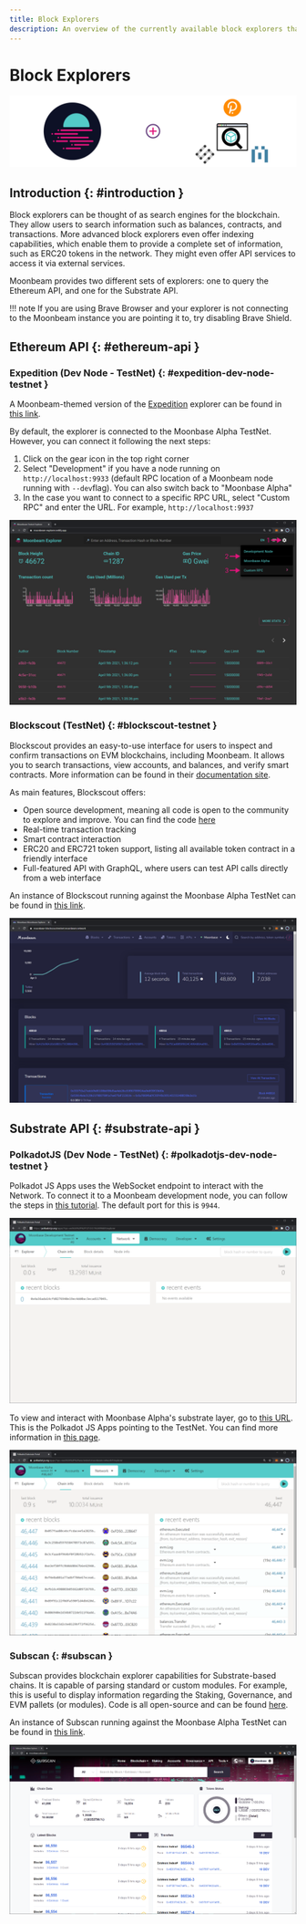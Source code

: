 ```yaml
---
title: Block Explorers
description: An overview of the currently available block explorers that may be used to navigate the Substrate and Ethereum layers of the Moonbeam TestNet.
---
```

# Block Explorers

![Explorer Banner](/images/explorers/explorers-banner.png)

## Introduction {: #introduction } 

Block explorers can be thought of as search engines for the blockchain. They allow users to search information such as balances, contracts, and transactions. More advanced block explorers even offer indexing capabilities, which enable them to provide a complete set of information, such as ERC20 tokens in the network. They might even offer API services to access it via external services.

Moonbeam provides two different sets of explorers: one to query the Ethereum API, and one for the Substrate API.

!!! note
    If you are using Brave Browser and your explorer is not connecting to the Moonbeam instance you are pointing it to, try disabling Brave Shield.

## Ethereum API {: #ethereum-api } 

### Expedition (Dev Node - TestNet) {: #expedition-dev-node-testnet } 

A Moonbeam-themed version of the [Expedition](https://github.com/etclabscore/expedition) explorer can be found in [this link](https://moonbeam-explorer.netlify.app/).

By default, the explorer is connected to the Moonbase Alpha TestNet. However, you can connect it following the next steps:

 1. Click on the gear icon in the top right corner
 2. Select "Development" if you have a node running on `http://localhost:9933` (default RPC location of a Moonbeam node running with `--dev`flag). You can also switch back to "Moonbase Alpha"
 3. In the case you want to connect to a specific RPC URL, select "Custom RPC" and enter the URL. For example, `http://localhost:9937`

![Expedition Explorer](/images/explorers/explorers-images-1.png)

### Blockscout (TestNet) {: #blockscout-testnet } 

Blockscout provides an easy-to-use interface for users to inspect and confirm transactions on EVM blockchains, including Moonbeam. It allows you to search transactions, view accounts, and balances, and verify smart contracts. More information can be found in their [documentation site](https://docs.blockscout.com/).

As main features, Blockscout offers:

 - Open source development, meaning all code is open to the community to explore and improve. You can find the code [here](https://github.com/blockscout/blockscout)
 - Real-time transaction tracking
 - Smart contract interaction
 - ERC20 and ERC721 token support, listing all available token contract in a friendly interface
 - Full-featured API with GraphQL, where users can test API calls directly from a web interface

An instance of Blockscout running against the Moonbase Alpha TestNet can be found in [this link](https://moonbase-blockscout.testnet.moonbeam.network/).

![Blockscout Explorer](/images/explorers/explorers-images-2.png)

## Substrate API {: #substrate-api } 

### PolkadotJS (Dev Node - TestNet) {: #polkadotjs-dev-node-testnet } 

Polkadot JS Apps uses the WebSocket endpoint to interact with the Network. To connect it to a Moonbeam development node, you can follow the steps in [this tutorial](/builders/get-started/moonbeam-dev/#connecting-polkadot-js-apps-to-a-local-moonbeam-node). The default port for this is `9944`.

![Polkadot JS Local Node](/images/explorers/explorers-images-3.png)

To view and interact with Moonbase Alpha's substrate layer, go to [this URL](https://polkadot.js.org/apps/?rpc=wss%3A%2F%2Fwss.testnet.moonbeam.network#/explorer). This is the Polkadot JS Apps pointing to the TestNet. You can find more information in [this page](/tokens/connect/polkadotjs/).

![Polkadot JS Moonbase Alpha](/images/explorers/explorers-images-4.png)

### Subscan {: #subscan } 

Subscan provides blockchain explorer capabilities for Substrate-based chains. It is capable of parsing standard or custom modules. For example, this is useful to display information regarding the Staking, Governance, and EVM pallets (or modules). Code is all open-source and can be found [here](https://github.com/itering/subscan-essentials).

An instance of Subscan running against the Moonbase Alpha TestNet can be found in [this link](https://moonbase.subscan.io/).

![Subscan Moonbase Alpha](/images/explorers/explorers-images-5.png)
